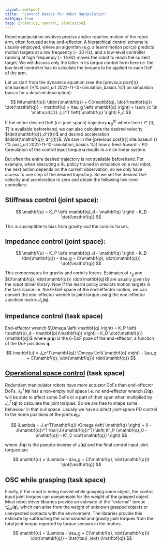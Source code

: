 ```yaml
---
layout: mathpost
title:  "Control Basics for Robot Manipulation"
mathjax: true
tags: [robotics, control, simulation]
---
```


Robot manipulation involves precise and/or reactive motion of the robot arm, often focused at the end-effector. A
hierarchical control scheme is usually employed, where an algorithm (e.g. a learnt motion policy) predicts motion
targets at a low frequency (~ 30 Hz), and a low-level controller running at high frequency (~ 1 kHz) moves the robot to
reach the current target. We will discuss only the latter in its _torque control_ form here i.e. the low-level
controller has to calculate the torques to be applied to each DoF of the arm.

Let us start from the dynamics equation
(see the [previous post]({{ site.baseurl }}{% post_url 2022-11-10-simulation_basics %}) on simulation basics for a
detailed description):

$$
M(\mathbf{q}) \ddot{\mathbf{q}} + C(\mathbf{q}, \dot{\mathbf{q}}) \dot{\mathbf{q}} =
\mathbf{u} + \tau_g \left( \mathbf{q} \right) + \sum_{c \in \mathcal{C}} J_c^T \left( \mathbf{q} \right) F_c
$$

If the entire desired DoF (i.e. joint space) trajectory $\mathbf{q}_d^{(t)}$ where time $t \in [0, T]$ is available
beforehand, we can also calculate the desired velocity $\dot{\mathbf{q}}_d^{(t)}$ and desired acceleration
$\ddot{\mathbf{q}}_d^{(t)}$. We saw in the
[previous post]({{ site.baseurl }}{% post_url 2022-11-10-simulation_basics %}) how a feed-foward + PD formulation of
the control input torque $\mathbf{u}$ results in a nice linear system.

But often the entire desired trajectory is not available beforehand. For example, when executing a RL policy trained
in simulation on a real robot, the next action depends on the current observation, so we only have access to one step
of the desired trajectory. So we set the desired DoF velocity and acceleration to zero and obtain the following
low-level controllers:

## Stiffness control (joint space):

$$
\mathbf{u} = K_P \left( \mathbf{q}_d - \mathbf{q} \right) - K_D \dot{\mathbf{q}}
$$

This is susceptible to bias from gravity and the coriolis forces.

## Impedance control (joint space):

$$
\mathbf{u} = K_P \left( \mathbf{q}_d - \mathbf{q} \right) - K_D \dot{\mathbf{q}} - \tau_g +
C(\mathbf{q}, \dot{\mathbf{q}}) \dot{\mathbf{q}}
$$

This compensates for gravity and coriolis forces. Estimates of $\tau_g$ and
$C(\mathbf{q}, \dot{\mathbf{q}}) \dot{\mathbf{q}}$ are usually given by the robot driver library.
Now if the learnt policy predicts motion targets in the task space i.e. the 6-DoF space of the end-effector motion,
we can convert the end-effector wrench to joint torque using the end-effector Jacobian matrix $J_e(\mathbf{q})$.

## Impedance control (task space)

End-effector wrench $\Omega \left( \mathbf{q} \right) = K_P \left( \mathbf{p}_d - \mathbf{p}(\mathbf{q}) \right) - K_D \dot{\mathbf{p}}(\mathbf{q})$
where $\mathbf{p}(\mathbf{q})$ is the 6-DoF pose of the end-effector, a function of the DoF positions $\mathbf{q}$.

$$
\mathbf{u} = J_e^T(\mathbf{q}) \Omega \left( \mathbf{q} \right) - \tau_g + C(\mathbf{q}, \dot{\mathbf{q}}) \dot{\mathbf{q}}
$$

## [Operational space control](https://ieeexplore.ieee.org/document/1087068) (task space)

Redundant manipulator robots have more actuator DoFs than end-effector DoFs. $J^T_e(\mathbf{q})$ has a non-empty
null space i.e. no end-effector wrench $\Omega \left( \mathbf{q} \right)$ will be able to affect some DoFs or a
part of their span when multiplied by $J^T_e(\mathbf{q})$ to calculate the joint torques. So we are free to shape some
behaviour in that null space. Usually we have a direct joint-space PD control to the home positions of the joints
$\mathbf{q}_0$:

$$
\Lambda = J_e^T(\mathbf{q}) \Omega \left( \mathbf{q} \right) +
(I - J(\mathbf{q})^T \bar{J}(\mathbf{q})^T) \left( K'_P (\mathbf{q}_0 - \mathbf{q}) - K'_D \dot{\mathbf{q}} \right)
$$

where $\bar{J}(\mathbf{q})$ is the pseudo-inverse of $J(\mathbf{q})$ and the final control input joint torques are

$$
\mathbf{u} = \Lambda - \tau_g + C(\mathbf{q}, \dot{\mathbf{q}}) \dot{\mathbf{q}}
$$

## OSC while grasping (task space)

Finally, if the robot is being moved while grasping some object, the control input joint torques can compensate for the
weight of the grasped object. Most robot driver libraries provide an estimate of the "external" torque
$\hat{\tau}_{ext} (\mathbf{q})$, which can arise from the weight of unknown grasped objects or unexpected contacts with the
environment. The libraries provide this estimate by subtracting the commanded and gravity joint torques from the total
joint torque reported by torque sensors in the motors.

$$
\mathbf{u} = \Lambda - \tau_g + C(\mathbf{q}, \dot{\mathbf{q}}) \dot{\mathbf{q}} - \hat{\tau}_{ext} (\mathbf{q})
$$